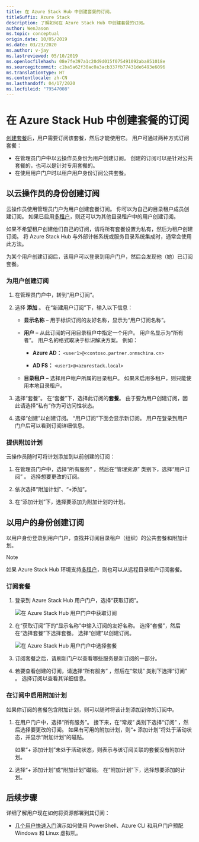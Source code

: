```yaml
---
title: 在 Azure Stack Hub 中创建套餐的订阅。
titleSuffix: Azure Stack
description: 了解如何在 Azure Stack Hub 中创建套餐的订阅。
author: WenJason
ms.topic: conceptual
origin.date: 10/05/2019
ms.date: 03/23/2020
ms.author: v-jay
ms.lastreviewed: 05/10/2019
ms.openlocfilehash: 08e7fe397a1c20d9d015f075491092aba851018e
ms.sourcegitcommit: c1ba5a62f30ac0a3acb337fb77431de6493e6096
ms.translationtype: HT
ms.contentlocale: zh-CN
ms.lasthandoff: 04/17/2020
ms.locfileid: "79547008"
---
```

# <a name="create-subscriptions-to-offers-in-azure-stack-hub"></a>在 Azure Stack Hub 中创建套餐的订阅

[创建套餐](azure-stack-create-offer.md)后，用户需要订阅该套餐，然后才能使用它。 用户可通过两种方式订阅套餐：

- 在管理员门户中以云操作员身份为用户创建订阅。 创建的订阅可以是针对公共套餐的，也可以是针对专用套餐的。
- 在使用用户门户时以租户用户身份订阅公共套餐。  

## <a name="create-a-subscription-as-a-cloud-operator"></a>以云操作员的身份创建订阅

云操作员使用管理员门户为用户创建套餐订阅。 你可以为自己的目录租户成员创建订阅。 如果已启用[多租户](azure-stack-enable-multitenancy.md)，则还可以为其他目录租户中的用户创建订阅。

如果不希望租户创建他们自己的订阅，请将所有套餐设置为私有，然后为租户创建订阅。 将 Azure Stack Hub 与外部计帐系统或服务目录系统集成时，通常会使用此方法。

为某个用户创建订阅后，该用户可以登录到用户门户，然后会发现他（她）已订阅套餐。  

### <a name="to-create-a-subscription-for-a-user"></a>为用户创建订阅

1. 在管理员门户中，转到“用户订阅”。 
2. 选择 **添加** 。 在“新建用户订阅”下，输入以下信息：   

   - **显示名称** – 用于标识订阅的友好名称，显示为“用户订阅名称”。 
   - **用户** – 从此订阅的可用目录租户中指定一个用户。 用户名显示为“所有者”。   用户名的格式取决于标识解决方案。 例如：

     - **Azure AD：** `<user1>@<contoso.partner.onmschina.cn>`

     - **AD FS：** `<user1>@<azurestack.local>`

   - **目录租户** – 选择用户帐户所属的目录租户。 如果未启用多租户，则只能使用本地目录租户。

3. 选择“套餐”。  在“套餐”下，选择此订阅的**套餐**。 由于要为用户创建订阅，因此请选择“私有”作为可访问性状态。 

4. 选择“创建”以创建订阅。  “用户订阅”下面会显示新订阅。  用户在登录到用户门户后可以看到订阅详细信息。

### <a name="to-make-an-add-on-plan-available"></a>提供附加计划

云操作员随时可将计划添加到以前创建的订阅：

1. 在管理员门户中，选择“所有服务”  ，然后在“管理资源”  类别下，选择“用户订阅”  。 选择想要更改的订阅。

2. 依次选择“附加计划”、“+添加”。    

3. 在“添加计划”下，选择要添加为附加计划的计划。 

## <a name="create-a-subscription-as-a-user"></a>以用户的身份创建订阅

以用户身份登录到用户门户，查找并订阅目录租户（组织）的公共套餐和附加计划。

>[!NOTE]
>如果 Azure Stack Hub 环境支持[多租户](azure-stack-enable-multitenancy.md)，则也可以从远程目录租户订阅套餐。

### <a name="to-subscribe-to-an-offer"></a>订阅套餐

1. 登录到 Azure Stack Hub 用户门户，选择“获取订阅”。 

   ![在 Azure Stack Hub 用户门户中获取订阅](media/azure-stack-subscribe-plan-provision-vm/image01.png)
  
2. 在“获取订阅”下的“显示名称”中输入订阅的友好名称。   选择“套餐”，然后在“选择套餐”下选择套餐。   选择“创建”以创建订阅。 

   ![在 Azure Stack Hub 用户门户中选择套餐](media/azure-stack-subscribe-plan-provision-vm/image02.png)
  
3. 订阅套餐之后，请刷新门户以查看哪些服务是新订阅的一部分。

4. 若要查看创建的订阅，请选择“所有服务”  ，然后在“常规”  类别下选择“订阅”  。 选择订阅以查看其详细信息。  

### <a name="to-enable-an-add-on-plan-in-your-subscription"></a>在订阅中启用附加计划

如果你订阅的套餐包含附加计划，则可以随时将该计划添加到你的订阅中。  

1. 在用户门户中，选择“所有服务”。  接下来，在“常规”  类别下选择“订阅”  ，然后选择要更改的订阅。 如果有可用的附加计划，则“+ 添加计划”将处于活动状态，并显示“附加计划”的磁贴。  

   如果“+ 添加计划”未处于活动状态，则表示与该订阅关联的套餐没有附加计划。 

1. 选择“+ 添加计划”或“附加计划”磁贴。   在“附加计划”下，选择想要添加的计划。 

## <a name="next-steps"></a>后续步骤

详细了解用户现在如何将资源部署到其订阅：

- [几个用户快速入门](../user/azure-stack-quick-windows-portal.md)演示如何使用 PowerShell、Azure CLI 和用户门户预配 Windows 和 Linux 虚拟机。
